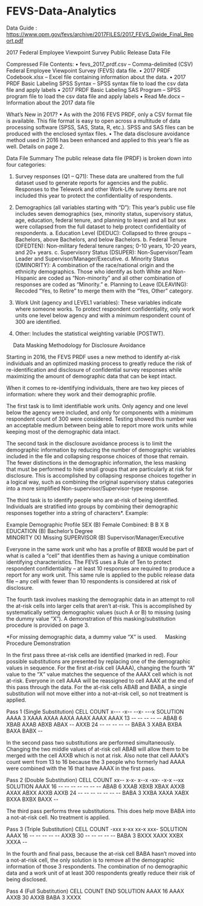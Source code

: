 # FEVS-Data-Analytics

Data Guide : https://www.opm.gov/fevs/archive/2017FILES/2017_FEVS_Gwide_Final_Report.pdf


2017 Federal Employee Viewpoint Survey
Public Release Data File


Compressed File Contents:
•	fevs_2017_prdf.csv – Comma-delimited (CSV) Federal Employee Viewpoint Survey (FEVS) data file.
•	2017 PRDF Codebook.xlsx – Excel file containing information about the data.
•	2017 PRDF Basic Labeling SPSS Syntax – SPSS syntax file to load the csv data file and apply labels
•	2017 PRDF Basic Labeling SAS Program – SPSS program file to load the csv data file and apply labels
•	Read Me.docx – Information about the 2017 data file



What’s New in 2017?
•	As with the 2016 FEVS PRDF, only a CSV format file is available. This file format is easy to open across a multitude of data processing software (SPSS, SAS, Stata, R, etc.). SPSS and SAS files can be produced with the enclosed syntax files.
•	The data disclosure avoidance method used in 2016 has been enhanced and applied to this year’s file as well. Details on page 2.



Data File Summary
The public release data file (PRDF) is broken down into four categories:

1.	Survey responses (Q1 – Q71): These data are unaltered from the full dataset used to generate reports for agencies and the public. Responses to the Telework and other Work-Life survey items are not included this year to protect the confidentiality of respondents.

2.	Demographics (all variables starting with “D”): This year’s public use file includes seven demographics (sex, minority status, supervisory status, age, education, federal tenure, and planning to leave) and all but sex were collapsed from the full dataset to help protect confidentiality of respondents.
a.	Education Level (DEDUC): Collapsed to three groups – Bachelors, above Bachelors, and below Bachelors.
b.	Federal Tenure (DFEDTEN): Non-military federal tenure ranges; 0-10 years, 10-20 years, and 20+ years.
c.	Supervisory Status (DSUPER): Non-Supervisor/Team Leader and Supervisor/Manager/Executive.
d.	Minority Status (DMINORITY): A combination of the race/national origin and the ethnicity demographics. Those who identify as both White and Non-Hispanic are coded as “Non-minority” and all other combination of responses are coded as “Minority.”
e.	Planning to Leave (DLEAVING): Recoded “Yes, to Retire” to merge them with the “Yes, Other” category.

3.	Work Unit (agency and LEVEL1 variables): These variables indicate where someone works. To protect respondent confidentiality, only work units one level below agency and with a minimum respondent count of 300 are identified.

4.	Other: Includes the statistical weighting variable (POSTWT).

 
Data Masking Methodology for Disclosure Avoidance

Starting in 2016, the FEVS PRDF uses a new method to identify at-risk individuals and an optimized masking process to greatly reduce the risk of re-identification and disclosure of confidential survey responses while maximizing the amount of demographic data that can be kept intact.

When it comes to re-identifying individuals, there are two key pieces of information: where they work and their demographic profile. 


The first task is to limit identifiable work units. Only agency and one level below the agency were included, and only for components with a minimum respondent count of 300 were considered. Testing showed this number was an acceptable medium between being able to report more work units while keeping most of the demographic data intact.


The second task in the disclosure avoidance process is to limit the demographic information by reducing the number of demographic variables included in the file and collapsing response choices of those that remain. The fewer distinctions in the demographic information, the less masking that must be performed to hide small groups that are particularly at risk for disclosure. This is accomplished by collapsing response choices together in a logical way, such as combining the original supervisory status categories into a more simplified Non-supervisor/Supervisor-type response.


The third task is to identify people who are at-risk of being identified. Individuals are stratified into groups by combining their demographic responses together into a string of characters*. Example:

Example Demographic Profile
SEX	(B) Female	Combined:
B B X B
EDUCATION	(B) Bachelor’s Degree	
MINORITY	(X) Missing	
SUPERVISOR	(B) Supervisor/Manager/Executive	

Everyone in the same work unit who has a profile of BBXB would be part of what is called a “cell” that identifies them as having a unique combination identifying characteristics. The FEVS uses a Rule of Ten to protect respondent confidentiality – at least 10 responses are required to produce a report for any work unit. This same rule is applied to the public release data file – any cell with fewer than 10 respondents is considered at risk of disclosure.


The fourth task involves masking the demographic data in an attempt to roll the at-risk cells into larger cells that aren’t at-risk. This is accomplished by systematically setting demographic values (such A or B) to missing (using the dummy value “X”). A demonstration of this masking/substitution procedure is provided on page 3.


*For missing demographic data, a dummy value “X” is used.
 
Masking Procedure Demonstration

In the first pass three at-risk cells are identified (marked in red). Four possible substitutions are presented by replacing one of the demographic values in sequence. For the first at-risk cell (AAAA), changing the fourth “A” value to the “X” value matches the sequence of the AAAX cell which is not at-risk. Everyone in cell AAAA will be reassigned to cell AAAX at the end of this pass through the data. For the at-risk cells ABAB and BABA, a single substitution will not move either into a not-at-risk cell, so not treatment is applied.

Pass 1 (Single Substitution)
CELL	COUNT	x---	-x--	--x-	---x	SOLUTION
AAAA	3	XAAA	AXAA	AAXA	AAAX	AAAX
AAAX	13	--	--	--	--	--
ABAB	6	XBAB	AXAB	ABXB	ABAX	--
AXXB	24	--	--	--	--	--
BABA	3	XABA	BXBA	BAXA	BABX	--


In the second pass two substitutions are performed simultaneously. Changing the two middle values of at-risk cell ABAB will allow them to be merged with the cell AXXB which is not at risk. Also note that cell AAAX’s count went from 13 to 16 because the 3 people who formerly had AAAA were combined with the 16 that have AAAX in the first pass.

Pass 2 (Double Substitution)
CELL	COUNT	xx--	x-x-	x--x	-xx-	-x-x	--xx	SOLUTION
AAAX	16	--	--	--	--	--	--	--
ABAB	6	XXAB	XBXB	XBAX	AXXB	AXAX	ABXX	AXXB
AXXB	24	--	--	--	--	--	--	--
BABA	3	XXBA	XAXA	XABX	BXXA	BXBX	BAXX	--


The third pass performs three substitutions. This does help move BABA into a not-at-risk cell. No treatment is applied.

Pass 3 (Triple Substitution)
CELL	COUNT	-xxx	x-xx	xx-x	xxx-	SOLUTION
AAAX	16	--	--	--	--	--
AXXB	30	--	--	--	--	--
BABA	3	BXXX	XAXX	XXBX	XXXA	--


In the fourth and final pass, because the at-risk cell BABA hasn’t moved into a not-at-risk cell, the only solution is to remove all the demographic information of those 3 respondents. The combination of no demographic data and a work unit of at least 300 respondents greatly reduce their risk of being disclosed.

Pass 4 (Full Substitution)
CELL	COUNT	END SOLUTION
AAAX	16	AAAX
AXXB	30	AXXB
BABA	3	XXXX

